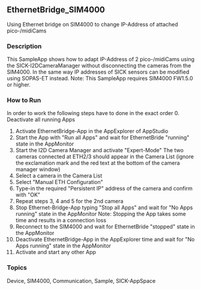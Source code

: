## EthernetBridge_SIM4000
Using Ethernet bridge on SIM4000 to change IP-Address of attached pico-/midiCams
### Description
This SampleApp shows how to adapt IP-Address of 2 pico-/midiCams using the
SICK-I2DCameraManager without disconnecting the cameras from the SIM4000.
In the same way IP addresses of SICK sensors can be modified using SOPAS-ET instead. Note: This SampleApp requires SIM4000 FW1.5.0 or higher.
### How to Run
In order to work the following steps have to done in the exact order
0.  Deactivate all running Apps
1.  Activate EthernetBridge-App in the AppExplorer of AppStudio
2.  Start the App with "Run all Apps" and wait for EthernetBride "running" state in the AppMonitor
3.  Start the I2D Camera Manager and activate "Expert-Mode"
     The two cameras connected at ETH2/3 should appear in the Camera List (ignore the exclamation
     mark and the red text at the bottom of the camera manager window)
4.  Select a camera in the Camera List
5.  Select "Manual ETH Configuration"
6.  Type-in the required "Persistent IP" address of the camera and confirm with "OK"
7.  Repeat steps 3, 4 and 5 for the 2nd camera
8.  Stop Ethernet-Bridge-App typing "Stop all Apps" and wait for "No Apps running" state in the AppMonitor
     Note: Stopping the App takes some time and results in a connection loss
9. Reconnect to the SIM4000 and wait for EthernetBride  "stopped" state in the AppMonitor
10. Deactivate EthernetBridge-App in the AppExplorer time and wait for "No Apps running" state in the AppMonitor
11. Activate and start any other App

### Topics
Device, SIM4000, Communication, Sample, SICK-AppSpace